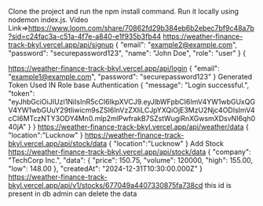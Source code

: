 Clone the project and run the npm install command.
Run it locally using nodemon index.js.
Video Link=>https://www.loom.com/share/70862fd29b384eb6b2ebec7bf9c48a7b?sid=c24fac3a-c51a-4f7e-a840-e1f935b3fb44
https://weather-finance-track-bkyl.vercel.app/api/signup
{
  "email": "example2@example.com",
  "password": "securepassword123",
  "name": "John Doe",
  "role": "user"
}
{

https://weather-finance-track-bkyl.vercel.app/api/login
{
  "email": "example1@example.com",
  "password": "securepassword123"
}
Generated Token Used IN Role base Authentication
{
    "message": "Login successful.",
    "token": "eyJhbGciOiJIUzI1NiIsInR5cCI6IkpXVCJ9.eyJlbWFpbCI6ImV4YW1wbGUxQGV4YW1wbGUuY29tIiwicm9sZSI6InVzZXIiLCJpYXQiOjE3MzU2Njc4ODIsImV4cCI6MTczNTY3ODY4Mn0.mlp2mlPwfrakB7SZstWugiRnXGwsmXDsvNI6qh040jA"
}
}
https://weather-finance-track-bkyl.vercel.app/api/weather/data
{
    "location":"Lucknow"
}
https://weather-finance-track-bkyl.vercel.app/api/stock/data
{
    "location":"Lucknow"
}
Add Stock
https://weather-finance-track-bkyl.vercel.app/api/stock/data
{
  "company": "TechCorp Inc.",
  "data": {
    "price": 150.75,
    "volume": 120000,
    "high": 155.00,
    "low": 148.00
  },
  "createdAt": "2024-12-31T10:30:00.000Z"
}
https://weather-finance-track-bkyl.vercel.app/api/v1/stocks/677049a4407330875fa738cd this id is present in db admin can delete the data
